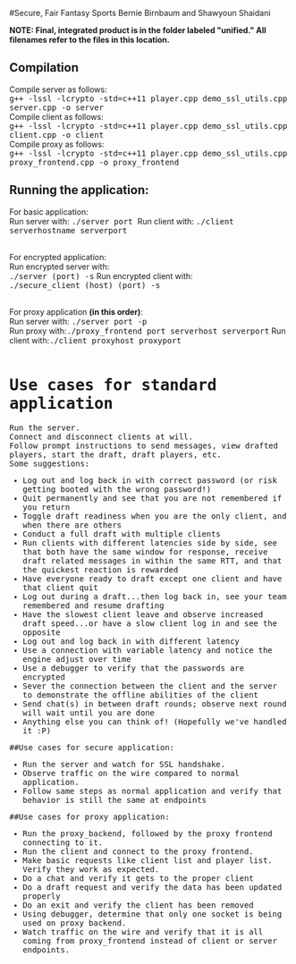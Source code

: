 #Secure, Fair Fantasy Sports
Bernie Birnbaum and Shawyoun Shaidani

<b>NOTE: Final, integrated product is in the folder labeled "unified." All filenames refer to the files in this location.</b>

<h2>Compilation</h2>
Compile server as follows:<br>
<tt>g++ -lssl -lcrypto -std=c++11 player.cpp demo_ssl_utils.cpp server.cpp -o server</tt> <br>
Compile client as follows: <br>
<tt>g++ -lssl -lcrypto -std=c++11 player.cpp demo_ssl_utils.cpp client.cpp -o client</tt> <br>
Compile proxy as follows: <br>
<tt>g++ -lssl -lcrypto -std=c++11 player.cpp demo_ssl_utils.cpp proxy_frontend.cpp -o proxy_frontend</tt> <br>

<h2>Running the application:</h2>

For basic application:<br>
Run server with: <tt>./server port </tt>
Run client with: <tt>./client serverhostname serverport</tt><br><br>

For encrypted application: <br>
Run encrypted server with:<br>
<tt>./server (port) -s</tt>
Run encrypted client with:<br>
<tt>./secure_client (host) (port) -s</tt> <br> <br>

For proxy application <b>(in this order)</b>: <br>
Run server with: <tt>./server port -p</tt><br>
Run proxy with:<tt>./proxy_frontend port serverhost serverport</tt>
Run client with:<tt>./client proxyhost proxyport<br><br>

<h1>Use cases for standard application</h1>
Run the server. <br>
Connect and disconnect clients at will. <br>
Follow prompt instructions to send messages, view drafted players, start the draft, draft players, etc. <br>
Some suggestions:
<ul>
	<li> Log out and log back in with correct password (or risk getting booted with the wrong password!)</li>
	<li> Quit permanently and see that you are not remembered if you return</li>
	<li> Toggle draft readiness when you are the only client, and when there are others </li>
	<li> Conduct a full draft with multiple clients </li>
	<li> Run clients with different latencies side by side, see that both have the same window for response, receive draft related messages in within the same RTT, and that the quickest reaction is rewarded </li>
	<li> Have everyone ready to draft except one client and have that client quit </li>
	<li> Log out during a draft...then log back in, see your team remembered and resume drafting</li>
	<li> Have the slowest client leave and observe increased draft speed...or have a slow client log in and see the opposite </li>
	<li> Log out and log back in with different latency </li>
	<li> Use a connection with variable latency and notice the engine adjust over time</li>
	<li> Use a debugger to verify that the passwords are encrypted </li>
	<li> Sever the connection between the client and the server to demonstrate the offline abilities of the client </li>
	<li> Send chat(s) in between draft rounds; observe next round will wait until you are done </li>
	<li> Anything else you can think of! (Hopefully we've handled it :P) </li>
</ul>

##Use cases for secure application:
<ul>
	<li>Run the server and watch for SSL handshake. </li>
	<li>Observe traffic on the wire compared to normal application. </li>
	<li>Follow same steps as normal application and verify that behavior is still the same at endpoints </li>
</ul>

##Use cases for proxy application:
<ul>
	<li> Run the proxy_backend, followed by the proxy frontend connecting to it.</li>
	<li>Run the client and connect to the proxy frontend.</li>
	<li>Make basic requests like client list and player list. Verify they work as expected. </li>
	<li>Do a chat and verify it gets to the proper client </li>
	<li>Do a draft request and verify the data has been updated properly </li>
	<li>Do an exit and verify the client has been removed </li>
	<li>Using debugger, determine that only one socket is being used on proxy backend. </li>
	<li>Watch traffic on the wire and verify that it is all coming from proxy_frontend instead of client or server endpoints.</li>
</ul>
